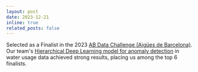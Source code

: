 ```yaml
---
layout: post
date: 2023-12-21
inline: true
related_posts: false
---
```


Selected as a Finalist in the 2023 [AB Data Challenge (Aigües de Barcelona)](https://www.abdatachallenge.cat/en/home-en/). Our team's [Hierarchical Deep Learning model for anomaly detection](https://niicovila.github.io/projects/2_project/) in water usage data achieved strong results, placing us among the top 6 finalists.

